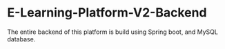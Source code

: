 # E-Learning-Platform-V2-Backend
The entire backend of this platform is build using Spring boot, and MySQL database.
